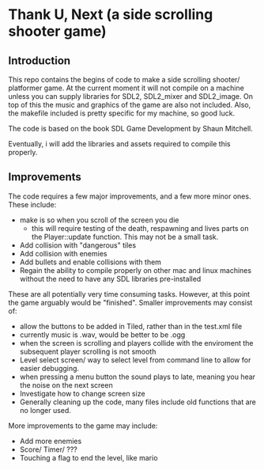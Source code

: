 # Thank U, Next (a side scrolling shooter game)

## Introduction
This repo contains the begins of code to make a side scrolling shooter/ platformer game. At the current moment it will not compile on a machine unless you can supply libraries for SDL2, SDL2_mixer and SDL2_image. On top of this the music and graphics of the game are also not included. Also, the makefile included is pretty specific for my machine, so good luck.

The code is based on the book SDL Game Development by Shaun Mitchell.

Eventually, i will add the libraries and assets required to compile this properly.

## Improvements 
The code requires a few major improvements, and a few more minor ones. These include:
* make is so when you scroll of the screen you die
    * this will require testing of the death, respawning and lives parts on the Player::update function. This may not be a small task.
* Add collision with "dangerous" tiles
* Add collision with enemies
* Add bullets and enable collisions with them
* Regain the ability to compile properly on other mac and linux machines without the need to have any SDL libraries pre-installed

These are all potentially very time consuming tasks. However, at this point the game arguably would be "finished". Smaller improvements may consist of:
* allow the buttons to be added in Tiled, rather than in the test.xml file
* currently music is .wav, would be better to be .ogg
* when the screen is scrolling and players collide with the enviroment the subsequent player scrolling is not smooth
* Level select screen/ way to select level from command line to allow for easier debugging.
* when pressing a menu button the sound plays to late, meaning you hear the noise on the next screen
* Investigate how to change screen size
* Generally cleaning up the code, many files include old functions that are no longer used.

More improvements to the game may include:
* Add more enemies
* Score/ Timer/ ???
* Touching a flag to end the level, like mario


